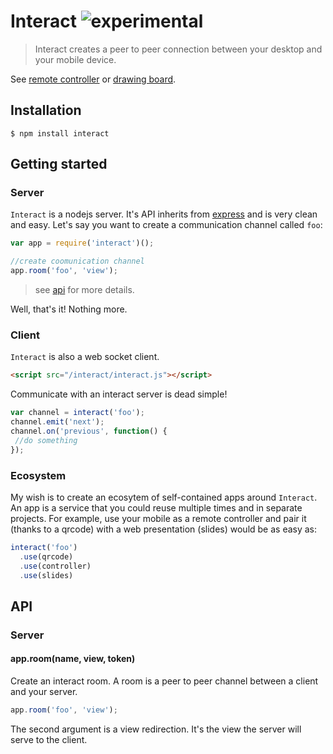 # Interact ![experimental](http://img.shields.io/badge/stability-experimental-orange.svg) 

  > Interact creates a peer to peer connection between your desktop and your mobile device.

See [remote controller](http://www.youtube.com/watch?v=D7EFot_kmS0) or [drawing board](http://www.youtube.com/watch?v=9iyTxBj-3F8). 


## Installation

    $ npm install interact

## Getting started

### Server

 `Interact` is a nodejs server. It's API inherits from [express](https://github.com/visionmedia/express) and is very clean and easy. Let's say you want to create a communication channel called `foo`:

```js
var app = require('interact')();

//create coomunication channel
app.room('foo', 'view');
```

  > see [api](#api) for more details.

Well, that's it! Nothing more.

### Client

 `Interact` is also a web socket client.

```html
<script src="/interact/interact.js"></script>
```

 Communicate with an interact server is dead simple!

```js
var channel = interact('foo');
channel.emit('next');
channel.on('previous', function() {
 //do something
});
```

### Ecosystem

 My wish is to create an ecosytem of self-contained apps around `Interact`. An app is a service that you could reuse multiple times and in separate projects. For example, use your mobile as a remote controller and pair it (thanks to a qrcode) with a web presentation (slides) would be as easy as:

```js
interact('foo')
  .use(qrcode)
  .use(controller)
  .use(slides)
```

## API

### Server

#### app.room(name, view, token)

 Create an interact room. A room is a peer to peer channel between a client and your server.

```js
app.room('foo', 'view');
```
 The second argument is a view redirection. It's the view the server will serve to the client. 

